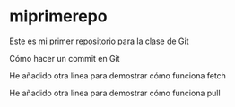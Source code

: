 # miprimerepo
Este es mi primer repositorio para la clase de Git

Cómo hacer un commit en Git

He añadido otra linea para demostrar cómo funciona fetch

He añadido otra linea para demostrar cómo funciona pull
